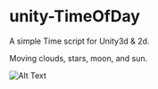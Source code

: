 # unity-TimeOfDay
A simple Time script for Unity3d &amp; 2d.

Moving clouds, stars, moon, and sun.

![Alt Text](https://media.giphy.com/media/26DNegjLBmv2XS2He/giphy.gif)
